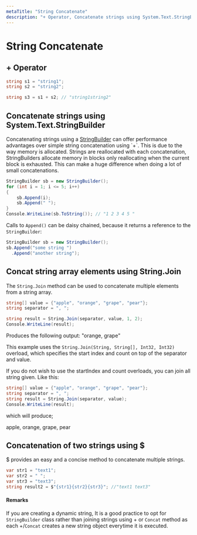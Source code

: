 ```yaml
---
metaTitle: "String Concatenate"
description: "+ Operator, Concatenate strings using System.Text.StringBuilder, Concat string array elements using String.Join, Concatenation of two strings using $"
---
```


# String Concatenate



## + Operator


```cs
string s1 = "string1";
string s2 = "string2";

string s3 = s1 + s2; // "string1string2"

```



## Concatenate strings using System.Text.StringBuilder


Concatenating strings using a [StringBuilder](https://msdn.microsoft.com/en-us/library/system.text.stringbuilder(v=vs.110).aspx) can offer performance advantages over simple string concatenation using `+`.  This is due to the way memory is allocated.  Strings are reallocated with each concatenation, StringBuilders allocate memory in blocks only reallocating when the current block is exhausted. This can make a huge difference when doing a lot of small concatenations.

```cs
StringBuilder sb = new StringBuilder();
for (int i = 1; i <= 5; i++)
{
    sb.Append(i);
    sb.Append(" ");
}
Console.WriteLine(sb.ToString()); // "1 2 3 4 5 "

```

Calls to `Append()` can be daisy chained, because it returns a reference to the `StringBuilder`:

```cs
StringBuilder sb = new StringBuilder();
sb.Append("some string ")
  .Append("another string");

```



## Concat string array elements using String.Join


The `String.Join` method can be used to concatenate multiple elements from a string array.

```cs
string[] value = {"apple", "orange", "grape", "pear"};
string separator = ", ";

string result = String.Join(separator, value, 1, 2);
Console.WriteLine(result);

```

> 
Produces the following output: "orange, grape"


This example uses the `String.Join(String, String[], Int32, Int32)` overload, which specifies the start index and count on top of the separator and value.

If you do not wish to use the startIndex and count overloads, you can join all string given. Like this:

```cs
string[] value = {"apple", "orange", "grape", "pear"};
string separator = ", ";
string result = String.Join(separator, value);
Console.WriteLine(result);

```

which will produce;

> 
apple, orange, grape, pear




## Concatenation of two strings using $


$ provides an easy and a concise method to concatenate multiple strings.

```cs
var str1 = "text1";
var str2 = " ";
var str3 = "text3";
string result2 = $"{str1}{str2}{str3}"; //"text1 text3"

```



#### Remarks


If you are creating a dynamic string, It is a good practice to opt for `StringBuilder` class rather than joining strings using + or `Concat` method as each +/`Concat` creates a new string object everytime it is executed.

